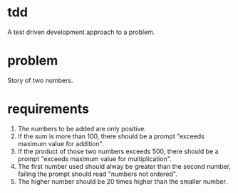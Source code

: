 # tdd

A test driven development approach to a problem.

# problem

Story of two numbers.

# requirements

1. The numbers to be added are only positive.
2. If the sum is more than 100, there should be a prompt "exceeds maximum value for addition".
3. If the product of those two numbers exceeds 500, there should be a prompt "exceeds maximum value for multiplication".
4. The first number used should alway be greater than the second number, failing the prompt should read "numbers not ordered".
5. The higher number should be 20 times higher than the smaller number.